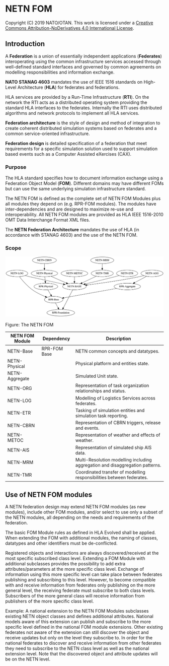 # NETN FOM

Copyright (C) 2019 NATO/OTAN.
This work is licensed under a [Creative Commons Attribution-NoDerivatives 4.0 International License](LICENSE.md).

## Introduction

A **Federation** is a union of essentially independent applications (**Federates**) interoperating using the common infrastructure services accessed through well-defined standard interfaces and governed by common agreements on modelling responsibilities and information exchange. 

**NATO STANAG 4603** mandates the use of IEEE 1516 standards on High-Level Architecture (**HLA**) for federates and federations.  

HLA services are provided by a Run-Time Infrastructure (**RTI**). On the network the RTI acts as a distributed operating system providing the standard HLA interfaces to the federates. Internally the RTI uses distributed algorithms and network protocols to implement all HLA services. 

**Federation architecture** is the style of design and method of integration to create coherent distributed simulation systems based on federates and a common service-oriented infrastructure. 

**Federation design** is detailed specification of a federation that meet requirements for a specific simulation solution used to support simulation based events such as a Computer Assisted eXercises (CAX).

### Purpose

The HLA standard specifies how to document information exchange using a Federation Object Model (**FOM**). Different domains may have different FOMs but can use the same underlying simulation infrastructure standard.

The NETN FOM is defined as the complete set of NETN FOM Modules plus all modules they depend on (e.g. RPR-FOM modules). The modules have inter-dependencies and are designed to maximize re-use and interoperability. All NETN FOM modules are provided as HLA IEEE 1516-2010 OMT Data Interchange Format XML files.

The **NETN Federation Architecture** mandates the use of HLA (in accordance with STANAG 4603) and the use of the NETN FOM. 

### Scope



<img src="images/dependencies.png"/>

<!--
# Viz-js.com

digraph G {

	"RPR-Base" -> "RPR-Foundation";
	"NETN-BASE" -> "RPR-Foundation"
	"NETN-LOG" -> "RPR-Base"
	"NETN-LOG" -> "NETN-BASE"
	"RPR-Physical" -> "RPR-Base"
		"RPR-Aggregate" -> "RPR-Base"
	"NETN-Physical" -> "RPR-Physical"
	"NETN-AGG" -> "RPR-Aggregate"
	"NETN-Physical" -> "NETN-BASE"
	"NETN-AGG" -> "NETN-BASE"
	"NETN-METOC" -> "NETN-BASE"
	"NETN-MRM" -> "NETN-TMR"
	"NETN-TMR" -> "NETN-BASE"
	"NETN-CBRN" -> "NETN-Physical"
	"NETN-ETR" -> "NETN-BASE"
}
-->

Figure: The NETN FOM


|NETN FOM Module|Dependency|Description|
|---|---|---|
|NETN-Base|RPR-FOM Base|NETN common concepts and datatypes.|
|NETN-Physical||Physical platform and entities state.|
|NETN-Aggregate||Simulated Unit state.|
|NETN-ORG||Representation of task organization relationships and status.|
|NETN-LOG||Modelling of Logistics Services across federates.|
|NETN-ETR||Tasking of simulation entities and simulation task reporting.|
|NETN-CBRN||Representation of CBRN triggers, release and events.|
|NETN-METOC||Representation of weather and effects of weather.|
|NETN-AIS||Representation of simulated ship AIS data.|
|NETN-MRM||Multi-Resolution modelling including aggregation and disaggregation patterns.|
|NETN-TMR||Coordinated transfer of modelling responsibilities between federates.|

## Use of NETN FOM modules

A NETN federation design may extend NETN FOM modules (as new modules), include other FOM modules, and/or select to use only a subset of the NETN modules, all depending on the needs and requirements of the federation. 

The basic FOM Module rules as defined in HLA Evolved shall be applied. When extending the FOM with additional modules, the naming of classes, datatypes and other identifiers must be de-conflicted.

Registered objects and interactions are always discovered/received at the most specific subscribed class level. Extending a FOM Module with additional subclasses provides the possibility to add extra attributes/parameters at the more specific class level. Exchange of information using this more specific level can take place between federates publishing and subscribing to this level. However, to become compatible with and receive information from federates only publishing on the more general level, the receiving federate must subscribe to both class levels. Subscribers of the more general class will receive information from publishers of the more specific class level.

Example: A national extension to the NETN FOM Modules subclasses existing NETN object classes and defines additional attributes. National models aware of this extension can publish and subscribe to the more specific level defined in the national FOM module extensions. Other existing federates not aware of the extension can still discover the object and receive updates but only on the level they subscribe to. In order for the national federates to discover and receive information from other federates they need to subscribe to the NETN class level as well as the national extension level. Note that the discovered object and attribute updates will be on the NETN level.